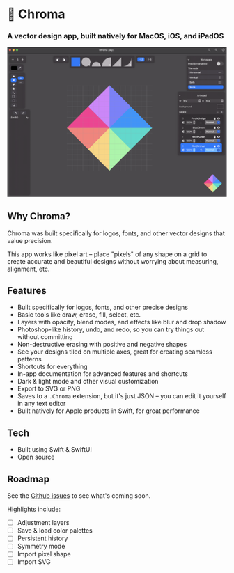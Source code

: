 # 🎨 Chroma
### A vector design app, built natively for MacOS, iOS, and iPadOS

![Screenshot of Chroma on MacOS](screenshot.png)

## Why Chroma?

Chroma was built specifically for logos, fonts, and other vector designs that value precision. 

This app works like pixel art – place "pixels" of any shape on a grid to create accurate and beautiful designs without worrying about measuring, alignment, etc.

## Features
- Built specifically for logos, fonts, and other precise designs
- Basic tools like draw, erase, fill, select, etc.
- Layers with opacity, blend modes, and effects like blur and drop shadow
- Photoshop-like history, undo, and redo, so you can try things out without committing
- Non-destructive erasing with positive and negative shapes
- See your designs tiled on multiple axes, great for creating seamless patterns
- Shortcuts for everything
- In-app documentation for advanced features and shortcuts
- Dark & light mode and other visual customization
- Export to SVG or PNG
- Saves to a `.Chroma` extension, but it's just JSON – you can edit it yourself in any text editor
- Built natively for Apple products in Swift, for great performance

## Tech
- Built using Swift & SwiftUI
- Open source

## Roadmap
See the [Github issues](https://github.com/audse/chroma/issues?q=is%3Aopen+is%3Aissue+label%3Afeature) to see what's coming soon.

Highlights include:
- [ ] Adjustment layers
- [ ] Save & load color palettes
- [ ] Persistent history
- [ ] Symmetry mode
- [ ] Import pixel shape
- [ ] Import SVG